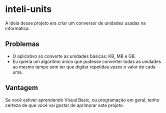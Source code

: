 # inteli-units
A ideia desse projeto era criar um conversor de unidades usadas na informática. 

## Problemas
* O aplicativo só converte as unidades básicas: KB, MB e GB.
* Eu queria um algoritmo único que pudesse converter todas as unidades ao mesmo tempo sem ter que digitar repetidas vezes o valor de cada uma.

## Vantagem
Se você estiver aprendendo Visual Basic, ou programação em geral, tenho certeza de que você vai gostar de aprimorar este projeto.
